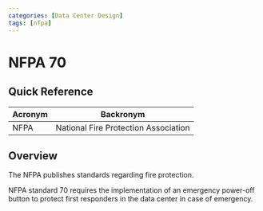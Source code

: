 ```yaml
---
categories: [Data Center Design]
tags: [nfpa]
---
```


# NFPA 70

## Quick Reference

| Acronym | Backronym |
| - | - |
| NFPA | National Fire Protection Association |

## Overview

The NFPA publishes standards regarding fire protection.

NFPA standard 70 requires the implementation of an emergency power-off button to protect first responders in the data center in case of emergency.

